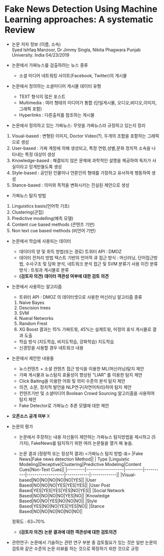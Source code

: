 # Fake News Detection Using Machine Learning approaches: A systematic Review

* 논문 저자 정보 (이름, 소속)   
Syed Ishfaq Manzoor, Dr Jimmy Singla, Nikita 
Phagwara Punjab University. India
04/23/2019

* 논문에서 가짜뉴스를 검출하려는 뉴스 종류
  - 소셜 미디어 네트워킹 사이트(Facebook, Twitter)의 게시물

* 논문에서 정의하는 소셜미디어 게시물 데이터 유형
  - TEXT 형식의 많은 포스트
  - Multimedia : 여러 형태의 미디어가 통합 (단일게시물, 오디오,비디오,이미지,그래픽 포함)
  - Hyperlinks : 다른출처를 참조하는 게시물
 
* 논문에서 정의하고 있는 가짜뉴스: 무엇을 가짜뉴스라 규정하고 있는지 정리
 1. Visual-based    : 변형된 이미지, Doctor Video(?), 두개의 조합을 포함하는 그래픽으로 생성
 2. User-based      : 가짜 계정에 의해 생성되고, 특정 연령,성별,문화 정치적 소속을 나타내는 특정 대상이 생성
 3. Knowledge-based : 해결되지 않은 문제에 과학적인 설명을 제공하여 독자가 사실이라고 믿게만들도록 생성
 4. Style-based     : 공인된 인물이나 언론인의 형태를 가장하고 유사하게 행동하여 생성
 5. Stance-based    : 의미와 목적을 변화시키는 진실된 제안으로 생성
 
* 가짜뉴스 탐지 방법
 1. Linguistics basis(언어학 기초)
 2. Clustering(군집)
 3. Predictive modelling(예측 모델)
 4. Content cue based methods (콘텐츠 기반)
 5. Non text cue based methods (비언어 기반)

* 논문에서 학습에 사용되는 데이터
  - 데이터의 양 및 취득 방법(또는 경로)
   트위터 API : DMOZ
  - 데이터 전처리 방법
   텍스트 기반의 언어적 큐 접근 방식 : 머신러닝, 단어접근방법, 수사구조 및 담화 분석, 네트워크 분석 접근 및 SVM 분류기 사용
   이진 분류 방식 : 트윗과 게시물로 분류 
  -  **(검토자 의견) 데이터 객관성 여부에 대한 검토 의견** 
   
* 논문에서 사용하는 알고리즘  
  - 트위터 API : DMOZ 의 데이터셋으로 사용한 머신러닝 알고리즘 종류 
   1. Naive Bayes
   2. Descision trees
   3. SVM
   4. Nueral Networks
   5. Random Frest
   6. XG Boost 
   결과는 15% 가짜트윗, 45%는 실제트윗, 미정의 휴식 게시물로 결과 도출
  - 학습 방식 (지도학습, 비지도학습, 강화학습)
   지도학습
  - 신경망을 사용할 경우 네트워크 내용
    
* 논문에서 제안한 내용들  
  - 뉴스컨텐츠 + 소셜 컨텐츠 접근 방식을 이용한 ML(머신러닝)탐지 제안
  - 가짜 게시물과 뉴스탐지 효율성이 향상된 "LIAR" 를 이용한 탐지 제안
  - Click Baiting을 이용한 어휘 및 의미 수준의 분석 탐지 제안
  - 의견, 소문, 정치적 발언을 NLP연구(자연어처리)하여 탐지 제안
  - 컨텐츠기반 및 소셜미디어 Boolean Crowd Sourcing 알고리즘을 사용하여 탐지 제안  
  - Fake Detector로 가짜뉴스 추론 모델에 대한 제안
  
* **오픈소스 공개 여부** 
  X 

* 논문의 평가
  - 논문에서 주장하는 내용
  자신들이 제안하는 가짜뉴스 탐지방법을 제시하고 (5가지), FakeNews를 탐지하기 위한 여러 논문들을 열거 해 놓음. 
   
  - 논문 결과 (정량적 또는 정성적 결과)
    <가짜뉴스 탐지 방법-표>
  |Fake News|Fake news detection Method|| 
  |  Type   |Linguistic Modeling|Deceptive|Clustering|Predictive Modeling|Content Cues|Non-Text Cues|| 
  |---------|-------------------|---------|----------|-------------------|------------|-------------||
  |Visual-based|NO|NO|NO|NO|NO|YES||
  |User Based|NO|NO|NO|YES|YES|YES||
  |User Post Based|YES|YES|YES|YES|NO|YES||
  |Social Network Based|NO|NO|NO|NO|YES|NO||
  |Knowledge Based|NO|NO|YES|NO|NO|NO||
  |Style Based|YES|NO|NO|YES|YES|NO||
  |Stance Based|NO|NO|NO|NO|NO|NO||

  정확도 : 63~70% 
  
  - **(검토자 의견) 논문 결과에 대한 객관성에 대한 검토의견** 

* 관련연구: 논문에서 기술하는 관련 연구 부분 중 검토필요가 있는 것은 일반 논문의 검토와 같은 수준의 논문 리뷰를 하는 것으로 
확장하기 위한 것으로 규정
